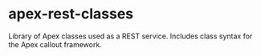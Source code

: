# apex-rest-classes
Library of Apex classes used as a REST service. Includes class syntax for the Apex callout framework.
